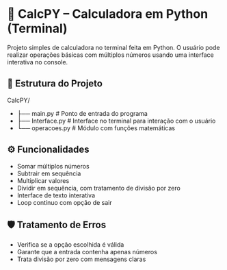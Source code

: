 # 🧮 CalcPY – Calculadora em Python (Terminal)

Projeto simples de calculadora no terminal feita em Python. O usuário pode realizar operações básicas com múltiplos números usando uma interface interativa no console.

## 📁 Estrutura do Projeto

CalcPY/
- ├── main.py # Ponto de entrada do programa
- ├── Interface.py # Interface no terminal para interação com o usuário
- └── operacoes.py # Módulo com funções matemáticas

## ⚙️ Funcionalidades

- Somar múltiplos números
- Subtrair em sequência
- Multiplicar valores
- Dividir em sequência, com tratamento de divisão por zero
- Interface de texto interativa
- Loop contínuo com opção de sair

## 🛡️ Tratamento de Erros
- Verifica se a opção escolhida é válida
- Garante que a entrada contenha apenas números
- Trata divisão por zero com mensagens claras
